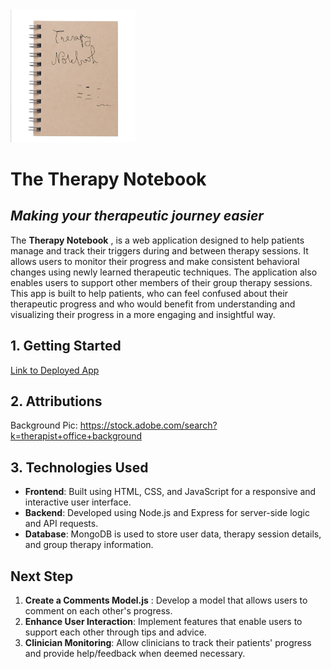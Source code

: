 <img src="./public/images/notebookpic.png" alt="coding" width="200"/>

# The Therapy Notebook 
## *Making your therapeutic journey easier*

The __Therapy Notebook__ , is a web application designed to help patients manage and track their triggers during and between therapy sessions. It allows users to monitor their progress and make consistent behavioral changes using newly learned therapeutic techniques. The application also enables users to support other members of their group therapy sessions. This app is built to help patients, who can feel confused about their therapeutic progress and who would benefit from understanding and visualizing their progress in a more engaging and insightful way. 

## 1. Getting Started

[Link to Deployed App](https://therapy-notebook-cf1d076c3da4.herokuapp.com/)


## 2. Attributions 

Background Pic:  https://stock.adobe.com/search?k=therapist+office+background



## 3. Technologies Used

* __Frontend__: Built using HTML, CSS, and JavaScript for a responsive and interactive user interface.
* __Backend__: Developed using Node.js and Express for server-side logic and API requests.
* __Database__:  MongoDB is used to store user data, therapy session details, and group therapy information.


## Next Step 

1. __Create a Comments Model.js__ : Develop a model that allows users to comment on each other's progress.
2. __Enhance User Interaction__: Implement features that enable users to support each other through tips and advice.
3. __Clinician Monitoring__: Allow clinicians to track their patients' progress and provide help/feedback when deemed necessary. 

